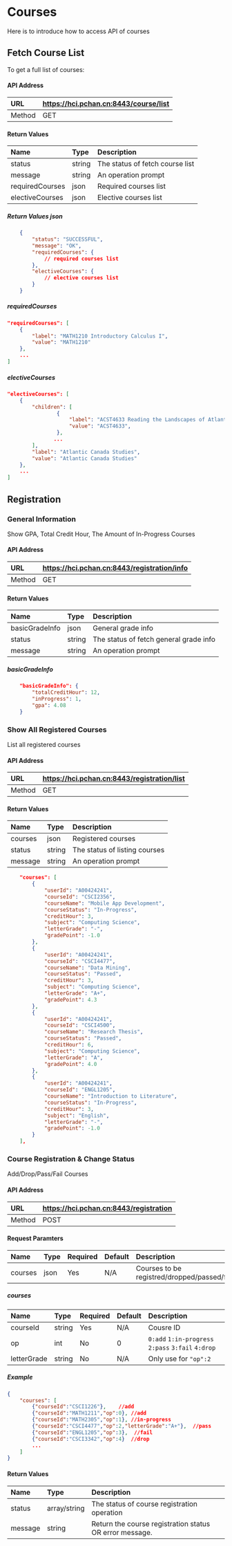 # Courses

Here is to introduce how to access API of courses

<TOC/>

## Fetch Course List
To get a full list of courses: 

#### API Address
URL|https://hci.pchan.cn:8443/course/list
:-----|:--------------------------
Method|GET

#### Return Values
Name|Type|Description
:-|:-|:-
status|string|The status of fetch course list
message|string|An operation prompt
requiredCourses|json|Required courses list
electiveCourses|json|Elective courses list

##### Return Values json
``` json
    {
        "status": "SUCCESSFUL",
        "message": "OK",
        "requiredCourses": {
            // required courses list
        },
        "electiveCourses": {
            // elective courses list
        }
    }
```

##### requiredCourses
``` json
"requiredCourses": [
    {
        "label": "MATH1210 Introductory Calculus I",
        "value": "MATH1210"
    },
    ...
]
```

##### electiveCourses
``` json
"electiveCourses": [
    {
        "children": [
                {
                    "label": "ACST4633 Reading the Landscapes of Atlantic Canada",
                    "value": "ACST4633",
                },
               ...
        ],
        "label": "Atlantic Canada Studies",
        "value": "Atlantic Canada Studies"
    },
    ...
]
```

## Registration

### General Information
Show GPA, Total Credit Hour, The Amount of In-Progress Courses
#### API Address
URL|https://hci.pchan.cn:8443/registration/info
:-|:-
Method|GET
#### Return Values
Name|Type|Description
:-|:-|:-
basicGradeInfo|json|General grade info
status|string|The status of fetch general grade info
message|string|An operation prompt
##### basicGradeInfo
``` json
    "basicGradeInfo": {
        "totalCreditHour": 12,
        "inProgress": 1,
        "gpa": 4.08
    }
```

### Show All Registered Courses
List all registered courses
#### API Address
URL|https://hci.pchan.cn:8443/registration/list
:-|:-
Method|GET

#### Return Values
Name|Type|Description
:-|:-|:-
courses|json|Registered courses
status|string|The status of listing courses
message|string|An operation prompt

``` json
    "courses": [
        {
            "userId": "A00424241",
            "courseId": "CSCI2356",
            "courseName": "Mobile App Development",
            "courseStatus": "In-Progress",
            "creditHour": 3,
            "subject": "Computing Science",
            "letterGrade": "-",
            "gradePoint": -1.0
        },
        {
            "userId": "A00424241",
            "courseId": "CSCI4477",
            "courseName": "Data Mining",
            "courseStatus": "Passed",
            "creditHour": 3,
            "subject": "Computing Science",
            "letterGrade": "A+",
            "gradePoint": 4.3
        },
        {
            "userId": "A00424241",
            "courseId": "CSCI4500",
            "courseName": "Research Thesis",
            "courseStatus": "Passed",
            "creditHour": 6,
            "subject": "Computing Science",
            "letterGrade": "A",
            "gradePoint": 4.0
        },
        {
            "userId": "A00424241",
            "courseId": "ENGL1205",
            "courseName": "Introduction to Literature",
            "courseStatus": "In-Progress",
            "creditHour": 3,
            "subject": "English",
            "letterGrade": "-",
            "gradePoint": -1.0
        }
    ],
```

### Course Registration & Change Status
Add/Drop/Pass/Fail Courses
#### API Address
URL|https://hci.pchan.cn:8443/registration
:-|:-
Method|POST

#### Request Paramters
Name|Type|Required|Default|Description
:-|:-|:-|:-|:-
courses|json|Yes|N/A|Courses to be registred/dropped/passed/failed

##### courses
Name|Type|Required|Default|Description
:-|:-|:-|:-|:-
courseId|string|Yes|N/A|Cousre ID
op|int|No|0|`0:add` `1:in-progress` `2:pass` `3:fail` `4:drop` 
letterGrade|string|No|N/A|Only use for `"op":2`

##### Example
``` json
{
    "courses": [
        {"courseId":"CSCI1226"},    //add 
        {"courseId":"MATH1211","op":0}, //add 
        {"courseId":"MATH2305","op":1}, //in-progress
        {"courseId":"CSCI4477","op":2,"letterGrade":"A+"},  //pass
        {"courseId":"ENGL1205","op":3},  //fail
        {"courseId":"CSCI3342","op":4}  //drop
        ...
    ]
}

```

#### Return Values
Name|Type|Description
:-|:-|:-
status|array/string|The status of course registration operation
message|string|Return the course registration status OR error message.


